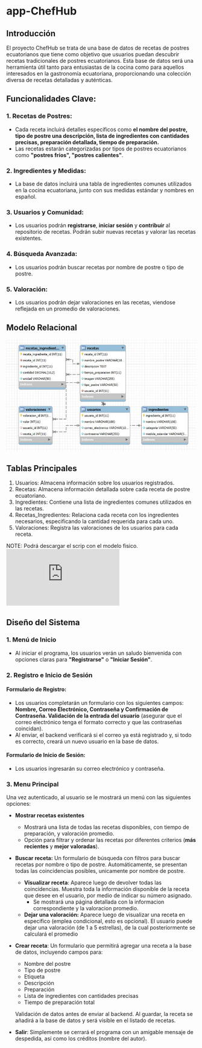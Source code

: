 # app-ChefHub
## Introducción
El proyecto ChefHub se trata de una base de datos de recetas de postres ecuatorianos que tiene como objetivo que usuarios puedan descubrir recetas tradicionales de postres ecuatorianos. Esta base de datos será una herramienta útil tanto para entusiastas de la cocina como para aquellos interesados en la gastronomía ecuatoriana, proporcionando una colección diversa de recetas detalladas y auténticas.

## Funcionalidades Clave:
### 1. Recetas de Postres:
- Cada receta incluirá detalles específicos como __el nombre del postre, tipo de postre una descripción, lista de ingredientes con cantidades precisas, preparación detallada, tiempo de preparación.__
- Las recetas estarán categorizadas por tipos de postres ecuatorianos como __"postres fríos", "postres calientes"__.
### 2. Ingredientes y Medidas:
- La base de datos incluirá una tabla de ingredientes comunes utilizados en la cocina ecuatoriana, junto con sus medidas estándar y nombres en español.
### 3. Usuarios y Comunidad:
- Los usuarios podrán __registrarse__, __iniciar sesión__ y __contribuir__ al repositorio de recetas. Podrán subir nuevas recetas y valorar las recetas existentes.
### 4. Búsqueda Avanzada:
- Los usuarios podrán buscar recetas por nombre de postre o tipo de postre.
### 5. Valoración:
- Los usuarios podrán dejar valoraciones en las recetas, viendose reflejada en un promedio de valoraciones.

   
## Modelo Relacional

![image](img/modelorelacional.jpg)
   
## Tablas Principales

  1. Usuarios: Almacena información sobre los usuarios registrados.
  2. Recetas: Almacena información detallada sobre cada receta de postre ecuatoriano.
  3. Ingredientes: Contiene una lista de ingredientes comunes utilizados en las recetas.
  4. Recetas_Ingredientes: Relaciona cada receta con los ingredientes necesarios, especificando la cantidad requerida para cada uno.
  5. Valoraciones: Registra las valoraciones de los usuarios para cada receta.

NOTE: Podrá descargar el scrip con el modelo fisico. ![Modelo fisico](https://github.com/krnvbk/app-ChefHub/blob/main/BD/chefhub.sql)

## Diseño del Sistema

### 1. Menú de Inicio
- Al iniciar el programa, los usuarios verán un saludo bienvenida con opciones claras para **"Registrarse"** o **"Iniciar Sesión"**. 

### 2. Registro e Inicio de Sesión
#### Formulario de Registro:
- Los usuarios completarán un formulario con los siguientes campos: **Nombre, Correo Electrónico, Contraseña y Confirmación de Contraseña.
Validación de la entrada del usuario** (asegurar que el correo electrónico tenga el formato correcto y que las contraseñas coincidan).
- Al enviar, el backend verificará si el correo ya está registrado y, si todo es correcto, creará un nuevo usuario en la base de datos.
#### Formulario de Inicio de Sesión:
- Los usuarios ingresarán su correo electrónico y contraseña.

### 3. Menu Principal
Una vez autenticado, al usuario se le mostrará un menú con las siguientes opciones:
- **Mostrar recetas existentes**
    - Mostrará una lista de todas las recetas disponibles, con tiempo de preparación, y valoración promedio.
    - Opción para filtrar y ordenar las recetas por diferentes criterios (**más recientes** y  **mejor valoradas**).

- **Buscar receta:** Un formulario de búsqueda con filtros para buscar recetas por nombre o tipo de postre. Automáticamente, se presentan todas las coincidencias posibles, unicamente por nombre de postre.
    - **Visualizar receta**: Aparece luego de devolver todas las coincidencias. Muestra toda la información disponible de la receta que desee en el usuario, por medio de indicar su número asignado.
      - Se mostrará una página detallada con la informacion correspondiente y la valoracion promedio.
    - **Dejar una valoración:** Aparece luego de visualizar una receta en especifico (emplea condicional, esto es opcional). El usuario puede dejar una valoración (de 1 a 5 estrellas), de la cual posteriormente se calculará el promedio
 
- **Crear receta**: Un formulario que permitirá agregar una receta a la base de datos, incluyendo campos para:
  - Nombre del postre
  - Tipo de postre
  - Etiqueta
  - Descripción
  - Preparación
  - Lista de ingredientes con cantidades precisas
  - Tiempo de preparación total

  Validación de datos antes de enviar al backend. Al guardar, la receta se añadirá a la base de datos y será visible en el listado de recetas.

- **Salir**: Simplemente se cerrará el programa con un amigable mensaje de despedida, así como los créditos (nombre del autor).

